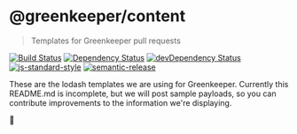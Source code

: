 # @greenkeeper/content

> Templates for Greenkeeper pull requests

[![Build Status](https://travis-ci.org/greenkeeperio/content.svg?branch=master)](https://travis-ci.org/greenkeeperio/content)
[![Dependency Status](https://david-dm.org/greenkeeperio/content/master.svg)](https://david-dm.org/greenkeeperio/content/master)
[![devDependency Status](https://david-dm.org/greenkeeperio/content/master/dev-status.svg)](https://david-dm.org/greenkeeperio/content/master#info=devDependencies)
[![js-standard-style](https://img.shields.io/badge/code%20style-standard-brightgreen.svg?style=flat)](https://github.com/feross/standard)
[![semantic-release](https://img.shields.io/badge/%20%20%F0%9F%93%A6%F0%9F%9A%80-semantic--release-e10079.svg)](https://github.com/semantic-release/semantic-release)

These are the lodash templates we are using for Greenkeeper.
Currently this README.md is incomplete, but we will post sample payloads, so you can contribute improvements to the information we're displaying.

:palm_tree:

